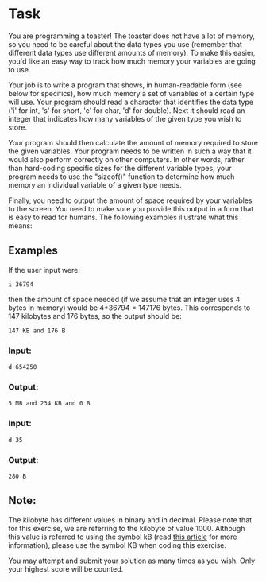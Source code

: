 # Task

You are programming a toaster! The toaster does not have a lot of memory, so you need to be careful about the data types you use (remember that different data types use different amounts of memory). To make this easier, you'd like an easy way to track how much memory your variables are going to use.

Your job is to write a program that shows, in human-readable form (see below for specifics), how much memory a set of variables of a certain type will use. Your program should read a character that identifies the data type ('i' for int, 's' for short, 'c' for char, 'd' for double). Next it should read an integer that indicates how many variables of the given type you wish to store.

Your program should then calculate the amount of memory required to store the given variables. Your program needs to be written in such a way that it would also perform correctly on other computers. In other words, rather than hard-coding specific sizes for the different variable types, your program needs to use the "sizeof()" function to determine how much memory an individual variable of a given type needs.

Finally, you need to output the amount of space required by your variables to the screen. You need to make sure you provide this output in a form that is easy to read for humans. The following examples illustrate what this means:

## Examples

If the user input were:

```
i 36794
```

then the amount of space needed (if we assume that an integer uses 4 bytes in memory) would be 4*36794 = 147176 bytes. This corresponds to 147 kilobytes and 176 bytes, so the output should be:

```
147 KB and 176 B
```

### Input:

```
d 654250
```

### Output:

```
5 MB and 234 KB and 0 B
```

### Input:

```
d 35
```

### Output:

```
280 B
```

## Note:

The kilobyte has different values in binary and in decimal. Please note that for this exercise, we are referring to the kilobyte of value 1000. Although this value is referred to using the symbol kB (read [this article](https://en.wikipedia.org/wiki/Kilobyte) for more information), please use the symbol KB when coding this exercise.

You may attempt and submit your solution as many times as you wish. Only your highest score will be counted.